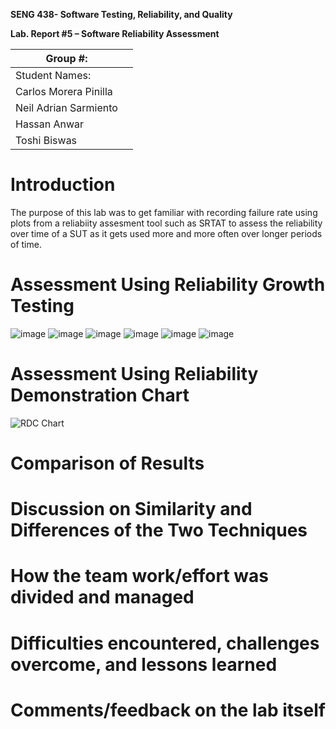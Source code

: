**SENG 438- Software Testing, Reliability, and Quality**

**Lab. Report \#5 – Software Reliability Assessment**

| Group \#:             |     |
|-----------------------|-----|
| Student Names:        |     |
| Carlos Morera Pinilla |     |
| Neil Adrian Sarmiento |     |
| Hassan Anwar          |     |
| Toshi Biswas          |     |

# Introduction
The purpose of this lab was to get familiar with recording failure rate using plots from a reliabiity assesment tool such as SRTAT
to assess the reliability over time of a SUT as it gets used more and more often over longer periods of time.
# 

# Assessment Using Reliability Growth Testing 
![image](https://user-images.githubusercontent.com/47401225/229016872-2efae7b0-445a-4ad4-a8f0-6765ca4cd151.png)
![image](https://user-images.githubusercontent.com/47401225/229016935-22d69b48-5637-4c91-a4ee-32a91729ad5d.png)
![image](https://user-images.githubusercontent.com/47401225/229016970-952aa8c1-d567-423f-9162-b121241b4636.png)
![image](https://user-images.githubusercontent.com/47401225/229016984-bb4774a5-eb28-4961-88f6-39683e3595a3.png)
![image](https://user-images.githubusercontent.com/47401225/229016999-af3c836e-c18c-4e71-9d56-e9bde66f9ea5.png)
![image](https://user-images.githubusercontent.com/47401225/229017088-ac410c77-d76c-41d5-ba6b-0133892343d0.png)



# Assessment Using Reliability Demonstration Chart 
![RDC Chart](file:///C:/Users/Carlos/downloads/RDC.jpg)
# 

# Comparison of Results

# Discussion on Similarity and Differences of the Two Techniques

# How the team work/effort was divided and managed

# 

# Difficulties encountered, challenges overcome, and lessons learned

# Comments/feedback on the lab itself
